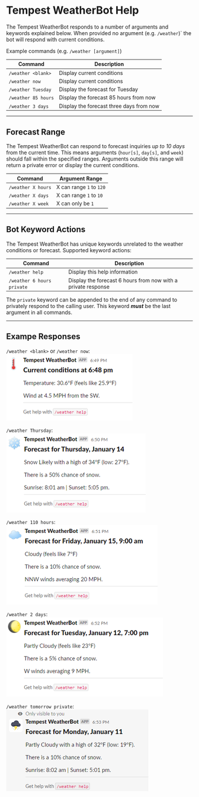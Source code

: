 # Tempest WeatherBot Help
The Tempest WeatherBot responds to a number of arguments and keywords explained below. When provided no argument (e.g. `/weather`)` the bot will respond with current conditions.

Example commands (e.g. `/weather [argument]`)

| Command | Description |
|---|---|
| `/weather <blank>` | Display current conditions |
| `/weather now` | Display current conditions |
| `/weather Tuesday` | Display the forecast for Tuesday |
| `/weather 85 hours` | Display the forecast 85 hours from now |
| `/weather 3 days` | Display the forecast three days from now |

---
## Forecast Range
The Tempest WeatherBot can respond to forecast inquiries _up to 10 days_ from the current time. This means arguments (`hour[s]`, `day[s]`, and `week`) should fall within the specified ranges. Arguments outside this range will return a private error or display the current conditions.

| Command | Argument Range |
|---|---|
| `/weather X hours` | X can range `1` to `120` |
| `/weather X days` | X can range `1` to `10` |
| `/weather X week` | X can only be `1` |

---
## Bot Keyword Actions
The Tempest WeatherBot has unique keywords unrelated to the weather conditions or forecast. Supported keyword actions:

| Command | Description |
|---|---|
| `/weather help` | Display this help information |
| `/weather 6 hours private` | Display the forecast 6 hours from now with a private response |

The `private` keyword can be appended to the end of any command to privately respond to the calling user. This keyword _**must**_ be the last argument in all commands.

---
## Exampe Responses
  `/weather <blank>` or `/weather now`:
  ![Example current conditions response](https://github.com/zaskem/slackbot-tempestweather/blob/gh-pages/images/current.png?raw=true)


  `/weather Thursday`:
  ![Example "Thursday" forecast](https://github.com/zaskem/slackbot-tempestweather/blob/gh-pages/images/thursday.png?raw=true)


  `/weather 110 hours`:
  ![Example +110-hour forecast](https://github.com/zaskem/slackbot-tempestweather/blob/gh-pages/images/110hour.png?raw=true)


  `/weather 2 days`:
  ![Example +2 day forecast](https://github.com/zaskem/slackbot-tempestweather/blob/gh-pages/images/2day.png?raw=true)


  `/weather tomorrow private`:
  ![Example "tomorrow" forecast with a private response](https://github.com/zaskem/slackbot-tempestweather/blob/gh-pages/images/tomorrow-private.png?raw=true)